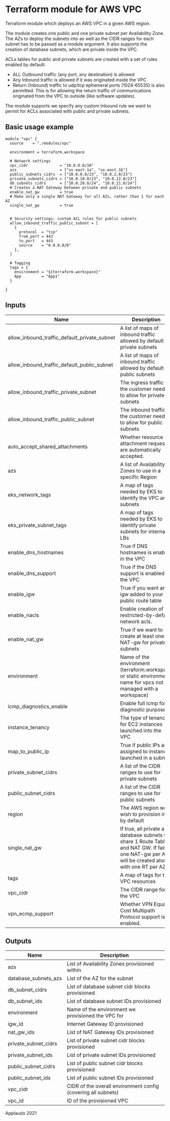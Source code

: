 # Terraform module for AWS VPC

Terraform module which deploys an AWS VPC in a given AWS region.

The module creates one public and one private subnet per Availability Zone. The
AZs to deploy the subnets into as well as the CIDR ranges for each subnet has to
be passed as a module argument. It also supports the creation of database subnets,
which are private inside the VPC.

ACLs tables for public and private subnets are created with a set of rules enabled
by default:
- ALL Outbound traffic (any port, any destination) is allowed
- Any Inbound traffic is allowed if it was originated inside the VPC
- Return (Inbound) traffic to udp/tcp ephemeral ports (1024-65535) is also permitted.
This is for allowing the return traffic of communications originated from the VPC
to outside (like software updates).

The module supports we specify any custom Inbound rule we want to permit for ACLs
associated with public and private subnets.


## Basic usage example

```hcl
module "vpc" {
  source    = "./modules/vpc"

  environment = terraform.workspace

  # Network settings
  vpc_cidr              = "10.0.0.0/16"
  azs                   = ["us-east-1a", "us-east-1b"]
  public_subnets_cidrs  = ["10.0.0.0/23", "10.0.2.0/23"]
  private_subnets_cidrs = ["10.0.10.0/23", "10.0.12.0/23"]
  db_subnets_cidrs      = ["10.0.20.0/24", "10.0.21.0/24"]
  # Creates a NAT Gateway between private and public subnets
  enable_nat_gw         = true
  # Make only a single NAT Gateway for all AZs, rather than 1 for each AZ
  single_nat_gw         = true


  # Security settings: custom ACL rules for public subnets
  allow_inbound_traffic_public_subnet = [
    {
      protocol  = "tcp"
      from_port = 443
      to_port   = 443
      source    = "0.0.0.0/0"
    },
  ]

  # Tagging
  tags = {
    environment = "${terraform.workspace}"
    App         = "App1"
  }

}
```
## Inputs

| Name                                              | Description                                                                                                                                           |  Type  |       Default       | Required |
|---------------------------------------------------|-------------------------------------------------------------------------------------------------------------------------------------------------------|:------:|:-------------------:|:--------:|
| allow\_inbound\_traffic\_default\_private\_subnet | A list of maps of inbound traffic allowed by default for private subnets                                                                              |  list  |      `<list>`       |    no    |
| allow\_inbound\_traffic\_default\_public\_subnet  | A list of maps of inbound traffic allowed by default for public subnets                                                                               |  list  |      `<list>`       |    no    |
| allow\_inbound\_traffic\_private\_subnet          | The ingress traffic the customer needs to allow for private subnets                                                                                   |  list  |      `<list>`       |    no    |
| allow\_inbound\_traffic\_public\_subnet           | The inbound traffic the customer needs to allow for public subnets                                                                                    |  list  |      `<list>`       |    no    |
| auto\_accept\_shared\_attachments                 | Whether resource attachment requests are automatically accepted.                                                                                      | string |     `"disable"`     |    no    |
| azs                                               | A list of Availability Zones to use in a specific Region                                                                                              |  list  |         n/a         |   yes    |
| eks\_network\_tags                                | A map of tags needed by EKS to identify the VPC and subnets                                                                                           |  map   |       `<map>`       |    no    |
| eks\_private\_subnet\_tags                        | A map of tags needed by EKS to identify private subnets for internal LBs                                                                              |  map   |       `<map>`       |    no    |
| enable\_dns\_hostnames                            | True if DNS hostnames is enabled in the VPC                                                                                                           | string |      `"true"`       |    no    |
| enable\_dns\_support                              | True if the DNS support is enabled in the VPC                                                                                                         | string |      `"true"`       |    no    |
| enable\_igw                                       | True if you want an igw added to your public route table                                                                                              | string |      `"true"`       |    no    |
| enable\_nacls                                     | Enable creation of restricted-by-default network acls.                                                                                                | string |      `"true"`       |    no    |
| enable\_nat\_gw                                   | True if we want to create at least one NAT-gw for private subnets                                                                                     | string |      `"true"`       |    no    |
| environment                                       | Name of the environment (terraform.workspace or static environment name for vpcs not managed with a workspace)                                        | string |        `""`         |    no    |
| icmp\_diagnostics\_enable                         | Enable full icmp for diagnostic purposes                                                                                                              | string |      `"false"`      |    no    |
| instance\_tenancy                                 | The type of tenancy for EC2 instances launched into the VPC                                                                                           | string |     `"default"`     |    no    |
| map\_to\_public\_ip                               | True if public IPs are assigned to instances launched in a subnet                                                                                     | string |      `"false"`      |    no    |
| private\_subnet\_cidrs                            | A list of the CIDR ranges to use for private subnets                                                                                                  |  list  |      `<list>`       |    no    |
| public\_subnet\_cidrs                             | A list of the CIDR ranges to use for public subnets                                                                                                   |  list  |      `<list>`       |    no    |
| region                                            | The AWS region we wish to provision in, by default                                                                                                    | string |    `"us-east-1"`    |    no    |
| single\_nat\_gw                                   | If true, all private and database subnets will share 1 Route Table and NAT GW.  If false, one NAT-gw per AZ will be created along with one RT per AZ. | string |      `"true"`       |    no    |
| tags                                              | A map of tags for the VPC resources                                                                                                                   |  map   |       `<map>`       |    no    |
| vpc\_cidr                                         | The CIDR range for the VPC                                                                                                                            | string |         n/a         |   yes    |
| vpn\_ecmp\_support                                | Whether VPN Equal Cost Multipath Protocol support is enabled.                                                                                         | string |     `"disable"`     |    no    |

## Outputs

| Name                             | Description                                                   |
|----------------------------------|---------------------------------------------------------------|
| azs                              | List of Availability Zones provisioned within                 |
| database\_subnets\_azs           | List of the AZ for the subnet                                 |
| db\_subnet\_cidrs                | List of database subnet cidr blocks provisioned               |
| db\_subnet\_ids                  | List of database subnet IDs provisioned                       |
| environment                      | Name of the environment we provisioned the VPC for            |
| igw\_id                          | Internet Gateway ID provisioned                               |
| nat\_gw\_ids                     | List of NAT Gateway IDs provisioned                           |
| private\_subnet\_cidrs           | List of private subnet cidr blocks provisioned                |
| private\_subnet\_ids             | List of private subnet IDs provisioned                        |
| public\_subnet\_cidrs            | List of public subnet cidr blocks provisioned                 |
| public\_subnet\_ids              | List of public subnet IDs provisioned                         |
| vpc\_cidr                        | CIDR of the overall environment config (covering all subnets) |
| vpc\_id                          | ID of the provisioned VPC                                     |


Applaudo 2021

